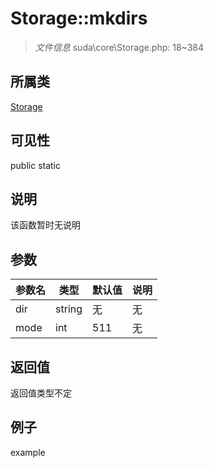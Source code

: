 # Storage::mkdirs



> *文件信息* suda\core\Storage.php: 18~384

## 所属类 

[Storage](../Storage.md)

## 可见性

 public static

## 说明

该函数暂时无说明


## 参数


| 参数名 | 类型 | 默认值 | 说明 |
|--------|-----|-------|-------|
| dir |  string | 无 | 无 |
| mode |  int | 511 | 无 |



## 返回值

返回值类型不定


## 例子

example
